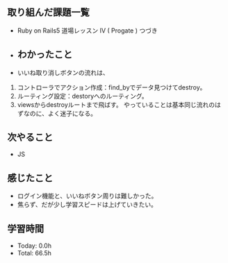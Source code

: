 ## 取り組んだ課題一覧
- Ruby on Rails5 道場レッスン IV  ( Progate ) つづき
- ## わかったこと
- いいね取り消しボタンの流れは、
1. コントローラでアクション作成：find_byでデータ見つけてdestroy。
2. ルーティング設定：destoryへのルーティング。
3. viewsからdestroyルートまで飛ばす。
やっていることは基本同じ流れのはずなのに、よく迷子になる。
## 次やること
- JS
## 感じたこと
- ログイン機能と、いいねボタン周りは難しかった。
- 焦らず、だが少し学習スピードは上げていきたい。
## 学習時間
- Today: 0.0h
- Total: 66.5h
